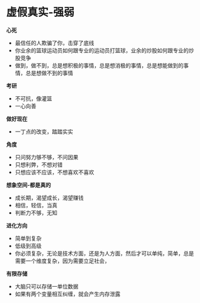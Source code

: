 # 虚假真实-强弱

**心死**

* 最信任的人欺骗了你，击穿了底线
* 你业余的篮球运动员如何跟专业的运动员打篮球，业余的炒股如何跟专业的炒股竞争
* 做到，做不到，总是想积极的事情，总是想消极的事情，总是想能做到的事情，总是想做不到的事情

**考研**

* 不可抗，像灌篮
* 一心向善

**做好现在**

* 一丁点的改变，踏踏实实

**角度**

* 只问努力够不够，不问因果
* 只想利弊，不想对错
* 只想应该不应该，不想喜欢不喜欢

**想象空间-都是真的**

* 成长期，渴望成长，渴望赚钱
* 相信，轻信，当真
* 判断力不够，无知

**进化方向**

* 简单到复杂
* 低级到高级
* 你必须复杂，无论是技术方面，还是为人方面，然后才可以单纯，简单，总是需要一个维度复杂，因为需要立足社会，

**有限存储**

* 大脑只可以存储一单位数据
* 如果有两个变量相互纠缠，就会产生内存泄露


